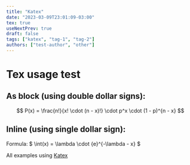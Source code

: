 ```yaml
---
title: "Katex"
date: "2023-03-09T23:01:09-03:00"
tex: true
useNextPrev: true
draft: false
tags: ["katex", "tag-1", "tag-2"]
authors: ["test-author", "other"]
---
```


# Tex usage test

## As block (using double dollar signs):

$$ P(x) = \frac{n!}{x! \cdot (n - x)!} \cdot p^x \cdot (1 - p)^{n - x} $$

## Inline (using single dollar sign):

Formula: $ \int(x) = \lambda \cdot {e}^{-\lambda - x} $

All examples using [Katex](https://katex.org/)

